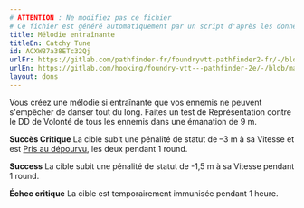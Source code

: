 ```yaml
---
# ATTENTION : Ne modifiez pas ce fichier
# Ce fichier est généré automatiquement par un script d'après les données du module Foundry VTT officiel et de sa traduction
title: Mélodie entraînante
titleEn: Catchy Tune
id: ACXWB7a38ETc32Qj
urlFr: https://gitlab.com/pathfinder-fr/foundryvtt-pathfinder2-fr/-/blob/master/data/feats/ACXWB7a38ETc32Qj.htm
urlEn: https://gitlab.com/hooking/foundry-vtt---pathfinder-2e/-/blob/master/packs/data/feats.db/catchy-tune.json
layout: dons
---
```

Vous créez une mélodie si entraînante que vos ennemis ne peuvent s'empêcher de danser tout du long. Faites un test de Représentation contre le DD de Volonté de tous les ennemis dans une émanation de 9 m.

**Succès Critique** La cible subit une pénalité de statut de –3 m à sa Vitesse et est [Pris au dépourvu](../conditions/pris-au-dépourvu.html), les deux pendant 1 round.

**Success** La cible subit une pénalité de statut de -1,5 m à sa Vitesse pendant 1 round.

**Échec critique** La cible est temporairement immunisée pendant 1 heure.
